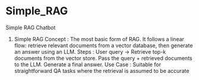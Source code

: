 # Simple_RAG
Simple RAG Chatbot
1. Simple RAG
Concept : The most basic form of RAG. It follows a linear flow: retrieve relevant documents from a vector database, then generate an answer using an LLM.
Steps :
User query → Retrieve top-k documents from the vector store.
Pass the query + retrieved documents to the LLM.
Generate a final answer.
Use Case : Suitable for straightforward QA tasks where the retrieval is assumed to be accurate

